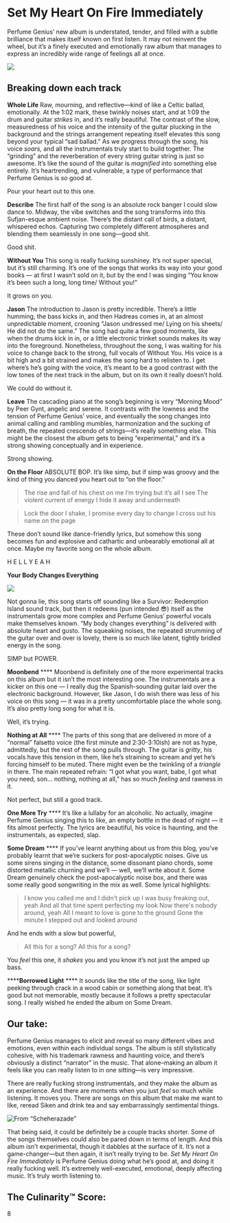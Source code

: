# Set My Heart On Fire Immediately
Perfume Genius’ new album is understated, tender, and filled with a subtle brilliance that makes itself known on first listen. It may not reinvent the wheel, but it’s a finely executed and emotionally raw album that manages to express an incredibly wide range of feelings all at once. 


![](https://ourculturemag.com/wp-content/uploads/2020/05/perfume-genius-artwork-696x696.jpg)


[](https://ourculturemag.com/wp-content/uploads/2020/05/perfume-genius-artwork-696x696.jpg)
## Breaking down each track

**Whole Life**
Raw, mourning, and reflective—kind of like a Celtic ballad, emotionally. At the 1:02 mark, these  twinkly noises start, and at 1:09 the drum and guitar *strikes* in, and it’s really beautiful. The contrast of the slow, measuredness of his voice and the intensity of the guitar plucking in the background and the strings arrangement repeating itself elevates this song beyond your typical “sad ballad." As we progress through the song, his voice *soars,* and all the instrumentals truly start to build together. The “grinding” and the reverberation of every string guitar string is just so  awesome. It’s like the sound of the guitar is *magnified* into something else entirely. It’s heartrending, and vulnerable, a type of performance that Perfume Genius is *so* good at. 

Pour your heart out to this one. 

**Describe**
The first half of the song is an absolute rock banger I could slow dance to. Midway, the vibe switches and the song transforms into this Sufjan-esque ambient noise. There’s the distant call of birds, a distant, whispered echos. Capturing two completely different atmospheres and blending them seamlessly in one song—good shit. 

Good shit. 

**Without You**
This song is really fucking sunshiney. It’s not super special, but it’s still charming. It’s one of the songs that works its way into your good books — at first I wasn’t sold on it, but by the end I was singing “You know it’s been such a long, long time/ Without you!” 

It grows on you. 

**Jason**
The introduction to Jason is pretty incredible. There’s a little humming, the bass kicks in, and then Hadreas comes in, at an almost unpredictable moment, crooning “Jason undressed me/ Lying on his sheets/ He did not do the same.” The song had quite a few good moments, like when the drums kick in in, or a little electronic trinket sounds makes its way into the foreground. Nonetheless, throughout the song, I was waiting for his voice to change back to the strong, full vocals of Without You. His voice is a bit high and a bit strained and makes the song hard to relisten to. I get where’s he’s going with the voice, it’s meant to be a good contrast with the low tones of the next track in the album, but on its own it really doesn’t hold. 

We could do without it. 

**Leave**
The cascading piano at the song’s beginning is very “Morning Mood” by Peer Gynt, angelic and serene. It contrasts with the lowness and the tension of Perfume Genius’ voice, and eventually the song changes into animal calling and rambling mumbles, harmonization and the sucking of breath, the repeated crescendo of strings—it’s really something else. This might be the closest the album gets to being “experimental,” and it’s a strong showing conceptually and in experience. 

Strong showing. 

**On the Floor**
ABSOLUTE BOP. It’s like simp, but if simp was groovy and the kind of thing you danced you heart out to “on the floor.” 


> The rise and fall of his chest on me
> I’m trying but it’s all I see
> The violent current of energy
> I hide it away and underneath


> Lock the door
> I shake, I promise every day to change
> I cross out his name on the page

These don’t sound like dance-friendly lyrics, but somehow this song becomes fun and explosive and cathartic and unbearably emotional all at once. Maybe my favorite song on the whole album.

H E L L Y E A H

**Your Body Changes Everything**

![](https://i1.wp.com/www.tvequals.com/wp-content/uploads/2011/03/SURVIVOR-REDEMPTION-ISLAND-10-Episode-3.jpg?fit=500%2C333&ssl=1)

[](https://www.google.com/url?sa=i&url=https%3A%2F%2Fwww.tvequals.com%2F2011%2F03%2F02%2Fsurvivor-redemption-island-2011-episode-3%2F&psig=AOvVaw2JfPZ9GX0049vznRmsbLZv&ust=1590289013762000&source=images&cd=vfe&ved=0CAIQjRxqFwoTCOjvo7P-yOkCFQAAAAAdAAAAABAJ)
Not gonna lie, this song starts off sounding like a Survivor: Redemption Island sound track, but then it redeems (pun intended 😎) itself as the instrumentals grow more complex and Perfume Genius’ powerful vocals make themselves known.  “My body changes everything” is delivered with absolute heart and gusto. The squeaking noises, the repeated strumming of the guitar over and over is lovely, there is so much like latent, tightly bridled energy in the song. 

SIMP but POWER. 

**Moonbend** ****
Moonbend is definitely one of the more experimental tracks on this album but it isn’t the most interesting one. The instrumentals are a kicker on this one — I really dug the Spanish-sounding guitar laid over the electronic background. However, like Jason, I do wish there was less of his voice on this song — it was in a pretty uncomfortable place the whole song. It’s also pretty long song for what it is.

Well, it’s trying. 

**Nothing at All** ****
The parts of this song that are delivered in more of a “normal” falsetto voice (the first minute and 2:30-3:10ish) are not as hype, admittedly, but the rest of the song pulls through. The guitar is *gritty*, his vocals have this tension in them, like he’s straining to scream and yet he’s forcing himself to be muted. There might even be the twinkling of a *triangle* in there. The main repeated refrain: “I got what you want, babe, I got what you need, son… nothing, nothing at all,” has so much *feeling* and rawness in it. 

Not perfect, but still a good track.  

**One More Try** ****
It’s like a lullaby for an alcoholic. No actually, imagine Perfume Genius singing this to like, an empty bottle in the dead of night — it fits almost perfectly. The lyrics are beautiful, his voice is haunting, and the instrumentals, as expected, slap. 

**Some Dream** ****
If you’ve learnt anything about us from this blog, you’ve probably learnt that we’re suckers for post-apocalyptic noises. Give us some sirens singing in the distance, some dissonant piano chords, some distorted metallic churning and we’ll — well, we’ll write about it. Some Dream genuinely check the post-apocalyptic noise box, and there was some really good songwriting in the mix as well. Some lyrical highlights:

> I know you called me and I didn't pick up
> I was busy freaking out, yeah
> And all that time spent perfecting my look
> Now there's nobody around, yeah
> All I meant to love is gone to the ground
> Gone the minute I stepped out and looked around

And he ends with a slow but powerful, 

> All this for a song?
> All this for a song?

You *feel* this one, it *shakes* you and you know it’s not just the amped up bass. 

******Borrowed Light** ****
It sounds like the title of the song, like light peeking through crack in a wood cabin or something along that beat. It’s good but not memorable, mostly because it follows a pretty spectacular song. I really wished he ended the album on Some Dream. 


## Our take:

Perfume Genius manages to elicit and reveal so many different vibes and emotions, even within each individual songs. The album is still stylistically cohesive, with his trademark rawness and haunting voice, and there’s obviously a distinct “narrator” in the music. That alone–making an album it feels like you can really listen to in one sitting—is very impressive. 

There are really fucking strong instrumentals, and they make the album as an experience. And there are moments when you just *feel* so much while listening. It moves you. There are songs on this album that make me want to like, reread Siken and drink tea and say embarrassingly sentimental things. 


![From “Scheherazade”](https://paper-attachments.dropbox.com/s_591EF673885ACC08A89A4D322CE073D7847B0D589494769199B81227ACD60921_1590202089405_image.png)


That being said, it could be definitely be a couple tracks shorter. Some of the songs themselves could also be pared down in terms of length. And this album isn’t experimental, though it dabbles at the surface of it. It’s not a game-changer—but then again, it isn’t really trying to be.  *Set My Heart On Fire Immediately* is Perfume Genius doing what he’s good at, and doing it really fucking well. It’s extremely well-executed, emotional, deeply affecting music. It’s truly worth listening to. 


## The Culinarity™ Score:

8

